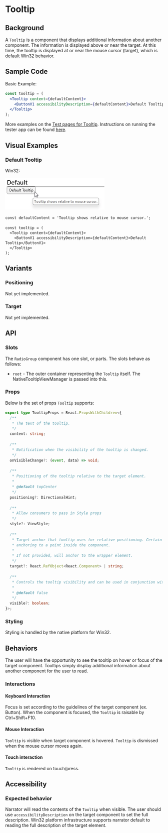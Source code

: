 # Tooltip

## Background

A `Tooltip` is a component that displays additional information about another component. The information is displayed above or near the target. At this time, the tooltip is displayed at or near the mouse cursor (target), which is default Win32 behavior.

## Sample Code

Basic Example:

```jsx
const tooltip = (
  <Tooltip content={defaultContent}>
    <ButtonV1 accessibilityDescription={defaultContent}>Default Tooltip</ButtonV1>
  </Tooltip>
);
```

More examples on the [Test pages for Tooltip](../../../apps/fluent-tester/src/TestComponents/Tooltip). Instructions on running the tester app can be found [here](../../../apps/fluent-tester/README.md).

## Visual Examples

### Default Tooltip

Win32:

![Default tooltip](assets/image.png)

```tsx
const defaultContent = 'Tooltip shows relative to mouse cursor.';

const tooltip = (
  <Tooltip content={defaultContent}>
    <ButtonV1 accessibilityDescription={defaultContent}>Default Tooltip</ButtonV1>
  </Tooltip>
);
```

## Variants

### Positioning

Not yet implemented.

### Target

Not yet implemented.

## API

### Slots

The `RadioGroup` component has one slot, or parts. The slots behave as follows:

- `root` - The outer container representing the `Tooltip` itself. The NativeTooltipViewManager is passed into this.

### Props

Below is the set of props `Tooltip` supports:

```ts
export type TooltipProps = React.PropsWithChildren<{
  /**
   * The text of the tooltip.
   */
  content: string;

  /**
   * Notification when the visibility of the tooltip is changed.
   */
  onVisibleChange?: (event, data) => void;

  /**
   * Positioning of the tooltip relative to the target element.
   *
   * @default topCenter
   */
  positioning?: DirectionalHint;

  /**
   * Allow consumers to pass in Style props
   */
  style?: ViewStyle;

  /**
   * Target anchor that tooltip uses for relative positioning. Certain components may proffer a string as an anchor target, such as
   * anchoring to a point inside the component.
   *
   * If not provided, will anchor to the wrapper element.
   */
  target?: React.RefObject<React.Component> | string;

  /**
   * Controls the tooltip visibility and can be used in conjunction with onVisibleChange to modify show/hide behavior. If not provided, will be updated based on hover/focus events on target element.
   *
   * @default false
   */
  visible?: boolean;
}>;
```

### Styling

Styling is handled by the native platform for Win32.

## Behaviors

The user will have the opportunity to see the tooltip on hover or focus of the target component. Tooltips simply display additional information about another component for the user to read.

### Interactions

#### Keyboard Interaction

Focus is set according to the guidelines of the target component (ex. Button). When the component is focused, the `Tooltip` is raisable by Ctrl+Shift+F10.

#### Mouse Interaction

`Tooltip` is visible when target component is hovered. `Tooltip` is dismissed when the mouse cursor moves again.

#### Touch interaction

`Tooltip` is rendered on touch/press.

## Accessibility

### Expected behavior

Narrator will read the contents of the `Tooltip` when visible. The user should use `accessibilityDescription` on the target component to set the full description. Win32 platform infrastructure supports narrator default to reading the full description of the target element.
